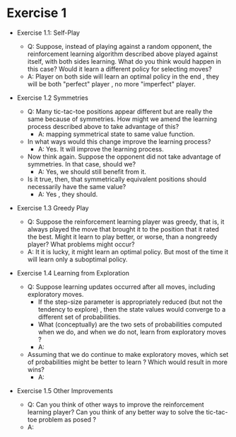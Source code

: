 
# Exercise 1

- Exercise 1.1: Self-Play
    - Q: Suppose, instead of playing against a random opponent, the reinforcement learning algorithm described above played against itself, with both sides learning. What do you think would happen in this case? Would it learn a different policy for selecting moves?
    - A: Player on both side will learn an optimal policy in the end ,  they will be both "perfect" player , no more "imperfect" player.

- Exercise 1.2 Symmetries
    - Q: Many tic-tac-toe positions appear different but are really the same because of symmetries. How might we amend the learning process described above to take advantage of this? 
        - A: mapping symmetrical state to same value function.
    - In what ways would this change improve the learning process? 
        - A: Yes.  It will improve the learning process.
    - Now think again. Suppose the opponent did not take advantage of symmetries. In that case, should we? 
        - A: Yes, we should still benefit from it.
    - Is it true, then, that symmetrically equivalent positions should necessarily have the same value?
        - A: Yes , they should. 

- Exercise 1.3 Greedy Play
    - Q: Suppose the reinforcement learning player was greedy, that is, it always played the move that brought it to the position that it rated the best. Might it learn to play better, or worse, than a nongreedy player? What problems might occur?
    - A: It it is lucky, it might learn an optimal policy. But most of the time it will learn only a suboptimal policy.

- Exercise 1.4 Learning from Exploration
    - Q: Suppose learning updates occurred after all moves, including exploratory moves.
        - If the step-size parameter is appropriately reduced  (but not the tendency to explore) , then the state values would converge to a different set of probabilities.
        - What (conceptually) are the two sets of probabilities computed when we do, and when we do not, learn from exploratory moves ?
        - A: 
    - Assuming that we do continue to make exploratory moves, which set of probabilities might be better to learn ? Which would result in more wins? 
        - A: 

- Exercise 1.5 Other Improvements
    - Q: Can you think of other ways to improve the reinforcement learning player? Can you think of any better way to solve the tic-tac-toe problem as posed ?
    - A: 



